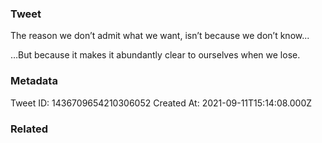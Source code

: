 ### Tweet
The reason we don’t admit what we want, isn’t because we don’t know... 

…But because it makes it abundantly clear to ourselves when we lose.

### Metadata
Tweet ID: 1436709654210306052
Created At: 2021-09-11T15:14:08.000Z

### Related

